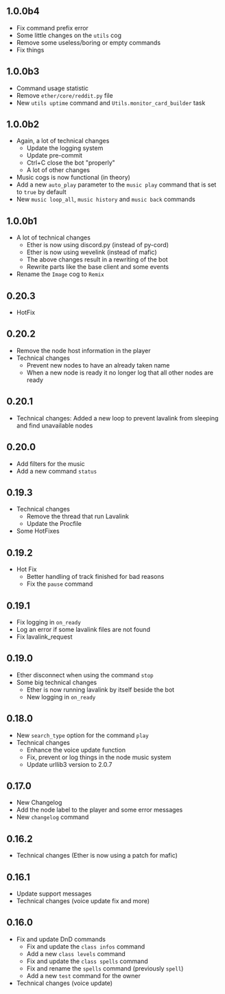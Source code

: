 ## 1.0.0b4
- Fix command prefix error
- Some little changes on the `utils` cog
- Remove some useless/boring or empty commands
- Fix things

## 1.0.0b3
- Command usage statistic
- Remove `ether/core/reddit.py` file
- New `utils uptime` command and `Utils.monitor_card_builder` task

## 1.0.0b2
- Again, a lot of technical changes
    - Update the logging system
    - Update pre-commit
    - Ctrl+C close the bot "properly"
    - A lot of other changes
- Music cogs is now functional (in theory)
- Add a new `auto_play` parameter to the `music play` command that is set to `true` by default
- New `music loop_all`, `music history` and `music back` commands

## 1.0.0b1
- A lot of technical changes
    - Ether is now using discord.py (instead of py-cord)
    - Ether is now using wevelink (instead of mafic)
    - The above changes result in a rewriting of the bot
    - Rewrite parts like the base client and some events
- Rename the `Image` cog to `Remix`

## 0.20.3
- HotFix

## 0.20.2
- Remove the node host information in the player
- Technical changes
    - Prevent new nodes to have an already taken name
    - When a new node is ready it no longer log that all other nodes are ready

## 0.20.1
- Technical changes: Added a new loop to prevent lavalink from sleeping and find unavailable nodes

## 0.20.0
- Add filters for the music
- Add a new command `status`

## 0.19.3
- Technical changes
    - Remove the thread that run Lavalink
    - Update the Procfile
- Some HotFixes

## 0.19.2
- Hot Fix
    - Better handling of track finished for bad reasons
    - Fix the `pause` command

## 0.19.1
- Fix logging in `on_ready`
- Log an error if some lavalink files are not found
- Fix lavalink_request

## 0.19.0
- Ether disconnect when using the command `stop`
- Some big technical changes
    - Ether is now running lavalink by itself beside the bot
    - New logging in `on_ready`

## 0.18.0
- New `search_type` option for the command `play`
- Technical changes
    - Enhance the voice update function
    - Fix, prevent or log things in the node music system
    - Update urllib3 version to 2.0.7

## 0.17.0
- New Changelog
- Add the node label to the player and some error messages
- New `changelog` command

## 0.16.2
- Technical changes (Ether is now using a patch for mafic)

## 0.16.1
- Update support messages
- Technical changes (voice update fix and more)

## 0.16.0
- Fix and update DnD commands
    - Fix and update the `class infos` command
    - Add a new `class levels` command
    - Fix and update the `class spells` command
    - Fix and rename the `spells` command (previously `spell`)
    - Add a new `test` command for the owner
- Technical changes (voice update)
